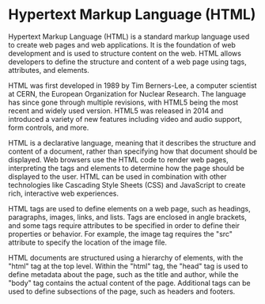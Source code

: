 # Hypertext Markup Language (HTML)

Hypertext Markup Language (HTML) is a standard markup language used to create web pages and web applications. It is the foundation of web development and is used to structure content on the web. HTML allows developers to define the structure and content of a web page using tags, attributes, and elements.

HTML was first developed in 1989 by Tim Berners-Lee, a computer scientist at CERN, the European Organization for Nuclear Research. The language has since gone through multiple revisions, with HTML5 being the most recent and widely used version. HTML5 was released in 2014 and introduced a variety of new features including video and audio support, form controls, and more.

HTML is a declarative language, meaning that it describes the structure and content of a document, rather than specifying how that document should be displayed. Web browsers use the HTML code to render web pages, interpreting the tags and elements to determine how the page should be displayed to the user. HTML can be used in combination with other technologies like Cascading Style Sheets (CSS) and JavaScript to create rich, interactive web experiences.

HTML tags are used to define elements on a web page, such as headings, paragraphs, images, links, and lists. Tags are enclosed in angle brackets, and some tags require attributes to be specified in order to define their properties or behavior. For example, the image tag requires the "src" attribute to specify the location of the image file.

HTML documents are structured using a hierarchy of elements, with the "html" tag at the top level. Within the "html" tag, the "head" tag is used to define metadata about the page, such as the title and author, while the "body" tag contains the actual content of the page. Additional tags can be used to define subsections of the page, such as headers and footers.
